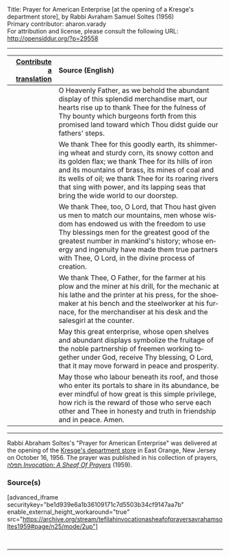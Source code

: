 <html>
<head></head>
<body>
Title: Prayer for American Enterprise [at the opening of a Kresge's department store], by Rabbi Avraham Samuel Soltes (1956)<br />
Primary contributor: aharon.varady<br />
For attribution and license, please consult the following URL: <a href="http://opensiddur.org/?p=29558">http://opensiddur.org/?p=29558</a>
<p />
<hr />

<table style="margin-left: auto;margin-right: auto;" class="draggable">
<thead><tr><th id="x" style="text-align: right;"><a href="/contributing/upload/">Contribute a translation</a></th><th style="text-align: left;">Source (English)</th></tr></thead>
<tbody>
<tr><td style="vertical-align:top;">
<div class="liturgy" lang="he">

</span></div></td>
 
<td style="vertical-align:top;">
<div class="english" lang="en">
O Heavenly Father,
as we behold
the abundant display
of this splendid merchandise mart,
our hearts rise up to thank Thee
for the fulness of Thy bounty
which burgeons forth
from this promised land
toward which
Thou didst guide
our fathers' steps.
</div></td></tr>


<tr><td style="vertical-align:top;">
<div class="liturgy" lang="he">

</span></div></td>
 
<td style="vertical-align:top;">
<div class="english" lang="en">
We thank Thee for this goodly earth,
its shimmering wheat and sturdy corn,
its snowy cotton and its golden flax;
we thank Thee
for its hills of iron and its mountains of brass,
its mines of coal and its wells of oil;
we thank Thee
for its roaring rivers that sing with power,
and its lapping seas
that bring the wide world to our doorstep.
</div></td></tr>


<tr><td style="vertical-align:top;">
<div class="liturgy" lang="he">

</span></div></td>
 
<td style="vertical-align:top;">
<div class="english" lang="en">
We thank Thee,
too,
O Lord,
that Thou hast given us
men
to match our mountains,
men
whose wisdom
has endowed us with the freedom
to use Thy blessings
men
for the greatest good
of the greatest number
in mankind's history;
whose energy and ingenuity
have made them true partners
with Thee, O Lord,
in the divine process of creation.
</div></td></tr>


<tr><td style="vertical-align:top;">
<div class="liturgy" lang="he">

</span></div></td>
 
<td style="vertical-align:top;">
<div class="english" lang="en">
We thank Thee,
O Father,
for the farmer at his plow
and the miner at his drill,
for the mechanic at his lathe
and the printer at his press,
for the shoemaker at his bench
and the steelworker at his furnace,
for the merchandiser at his desk
and the salesgirl at the counter.
</div></td></tr>


<tr><td style="vertical-align:top;">
<div class="liturgy" lang="he">

</span></div></td>
 
<td style="vertical-align:top;">
<div class="english" lang="en">
May this great enterprise,
whose open shelves
and abundant displays
symbolize
the fruitage
of the noble partnership
of freemen
working together
under God,
receive Thy blessing,
O Lord,
that it may move forward
in peace and prosperity.
</div></td></tr>


<tr><td style="vertical-align:top;">
<div class="liturgy" lang="he">

</span></div></td>
 
<td style="vertical-align:top;">
<div class="english" lang="en">
May those
who labour beneath its roof,
and those
who enter its portals
to share in its abundance,
be ever mindful
of how great
is this simple privilege,
how rich
is the reward
of those who serve each other
and Thee
in honesty and truth
in friendship and in peace.
Amen.
</div></td></tr>
</tbody></table>

<hr />

Rabbi Abraham Soltes's "Prayer for American Enterprise" was delivered at the opening of the <a href="https://en.wikipedia.org/wiki/S._S._Kresge">Kresge's department store</a> in East Orange, New Jersey on October 16, 1956. The prayer was published in his collection of prayers, <a href="http://opensiddur.org/?p=27974">תפלה <em>Invocation: A Sheaf Of Prayers</em></a> (1959).

<h3>Source(s)</h3>

[advanced_iframe securitykey="be1d939e6a1b36109171c7d5503b34cf9147aa7b" enable_external_height_workaround="true" src="https://archive.org/stream/tefilahinvocationasheafofprayersavrahamsoltes1959#page/n25/mode/2up"]

&nbsp;

<hr />

&nbsp;
</body>
</html>